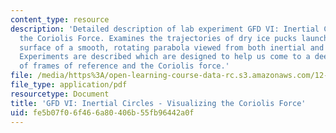 ```yaml
---
content_type: resource
description: 'Detailed description of lab experiment GFD VI: Inertial Circles - Visualizing
  the Coriolis Force. Examines the trajectories of dry ice pucks launched over the
  surface of a smooth, rotating parabola viewed from both inertial and rotating frames.
  Experiments are described which are designed to help us come to a deeper understanding
  of frames of reference and the Coriolis force.'
file: /media/https%3A/open-learning-course-data-rc.s3.amazonaws.com/12-003-atmosphere-ocean-and-climate-dynamics-fall-2008/fe5b07f06f466a80406b55fb96442a0f_inertial_circle.pdf
file_type: application/pdf
resourcetype: Document
title: 'GFD VI: Inertial Circles - Visualizing the Coriolis Force'
uid: fe5b07f0-6f46-6a80-406b-55fb96442a0f
---
```

